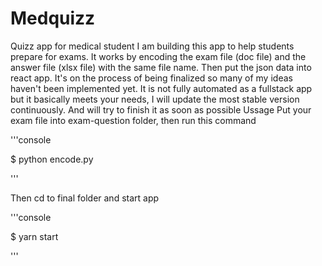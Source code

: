 # Medquizz
Quizz app for medical student
I am building this app to help students prepare for exams. It works by encoding the exam file (doc file) and the answer file (xlsx file) with the same file name. Then put the json data into react app. It's on the process of being finalized so many of my ideas haven't been implemented yet. It is not fully automated as a fullstack app but it basically meets your needs, I will update the most stable version continuously. And will try to finish it as soon as possible
Ussage
Put your exam file into exam-question folder, then run this command

'''console

$ python encode.py

'''

Then cd to final folder and start app

'''console

$ yarn start

'''
